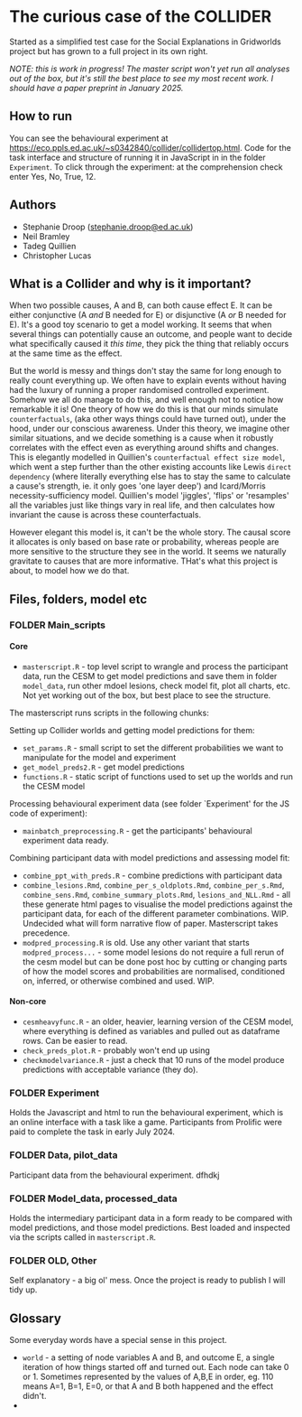 # The curious case of the COLLIDER

Started as a simplified test case for the Social Explanations in Gridworlds project but has grown to a full project in its own right.

_NOTE: this is work in progress! The master script won't yet run all analyses out of the box, but it's still the best place to see my most recent work. I should have a paper preprint in January 2025._

## How to run

You can see the behavioural experiment at https://eco.ppls.ed.ac.uk/~s0342840/collider/collidertop.html. Code for the task interface and structure of running it in JavaScript in in the folder `Experiment`. To click through the experiment: at the comprehension check enter Yes, No, True, 12.

## Authors

- Stephanie Droop (stephanie.droop@ed.ac.uk)
- Neil Bramley
- Tadeg Quillien
- Christopher Lucas

## What is a Collider and why is it important?

When two possible causes, A and B, can both cause effect E. It can be either conjunctive (A _and_ B needed for E) or disjunctive (A _or_ B needed for E). It's a good toy scenario to get a model working. It seems that when several things can potentially cause an outcome, and people want to decide what specifically caused it _this time_, they pick the thing that reliably occurs at the same time as the effect.

But the world is messy and things don't stay the same for long enough to really count everything up. We often have to explain events without having had the luxury of running a proper randomised controlled experiment. Somehow we all do manage to do this, and well enough not to notice how remarkable it is! One theory of how we do this is that our minds simulate `counterfactuals`, (aka other ways things could have turned out), under the hood, under our conscious awareness. Under this theory, we imagine other similar situations, and we decide something is a cause when it robustly correlates with the effect even as everything around shifts and changes. This is elegantly modelled in Quillien's `counterfactual effect size model`, which went a step further than the other existing accounts like Lewis `direct dependency` (where literally everything else has to stay the same to calculate a cause's strength, ie. it only goes 'one layer deep') and Icard/Morris necessity-sufficiency model. Quillien's model 'jiggles', 'flips' or 'resamples' all the variables just like things vary in real life, and then calculates how invariant the cause is across these counterfactuals.

However elegant this model is, it can't be the whole story. The causal score it allocates is only based on base rate or probability, whereas people are more sensitive to the structure they see in the world. It seems we naturally gravitate to causes that are more informative. THat's what this project is about, to model how we do that.

## Files, folders, model etc

### FOLDER Main_scripts

#### Core

- `masterscript.R` - top level script to wrangle and process the participant data, run the CESM to get model predictions and save them in folder `model_data`, run other mdoel lesions, check model fit, plot all charts, etc. Not yet working out of the box, but best place to see the structure.

The masterscript runs scripts in the following chunks:

Setting up Collider worlds and getting model predictions for them:

- `set_params.R` - small script to set the different probabilities we want to manipulate for the model and experiment
- `get_model_preds2.R` - get model predictions
- `functions.R` - static script of functions used to set up the worlds and run the CESM model

Processing behavioural experiment data (see folder `Experiment' for the JS code of experiment):

- `mainbatch_preprocessing.R` - get the participants' behavioural experiment data ready.

Combining participant data with model predictions and assessing model fit:

- `combine_ppt_with_preds.R` - combine predictions with participant data
- `combine_lesions.Rmd`, `combine_per_s_oldplots.Rmd`, `combine_per_s.Rmd`, `combine_sens.Rmd`, `combine_summary_plots.Rmd`, `lesions_and_NLL.Rmd` - all these generate html pages to visualise the model predictions against the participant data, for each of the different parameter combinations. WIP. Undecided what will form narrative flow of paper. Masterscript takes precedence.
- `modpred_processing.R` is old. Use any other variant that starts `modpred_process...` - some model lesions do not require a full rerun of the cesm model but can be done post hoc by cutting or changing parts of how the model scores and probabilities are normalised, conditioned on, inferred, or otherwise combined and used. WIP.

#### Non-core

- `cesmheavyfunc.R` - an older, heavier, learning version of the CESM model, where everything is defined as variables and pulled out as dataframe rows. Can be easier to read.
- `check_preds_plot.R` - probably won't end up using
- `checkmodelvariance.R` - just a check that 10 runs of the model produce predictions with acceptable variance (they do).

### FOLDER Experiment

Holds the Javascript and html to run the behavioural experiment, which is an online interface with a task like a game. Participants from Prolific were paid to complete the task in early July 2024.

### FOLDER Data, pilot_data

Participant data from the behavioural experiment. dfhdkj

### FOLDER Model_data, processed_data

Holds the intermediary participant data in a form ready to be compared with model predictions, and those model predictions. Best loaded and inspected via the scripts called in `masterscript.R`.

### FOLDER OLD, Other

Self explanatory - a big ol' mess. Once the project is ready to publish I will tidy up.

## Glossary

Some everyday words have a special sense in this project.

- `world` - a setting of node variables A and B, and outcome E, a single iteration of how things started off and turned out. Each node can take 0 or 1. Sometimes represented by the values of A,B,E in order, eg. 110 means A=1, B=1, E=0, or that A and B both happened and the effect didn't.
-
